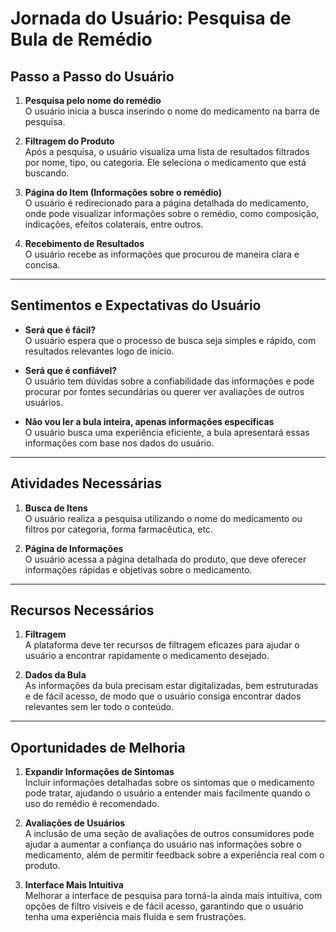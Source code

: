 # Jornada do Usuário: Pesquisa de Bula de Remédio 

## Passo a Passo do Usuário
1. **Pesquisa pelo nome do remédio**  
   O usuário inicia a busca inserindo o nome do medicamento na barra de pesquisa.

2. **Filtragem do Produto**  
   Após a pesquisa, o usuário visualiza uma lista de resultados filtrados por nome, tipo, ou categoria. Ele seleciona o medicamento que está buscando.

3. **Página do Item (Informações sobre o remédio)**  
   O usuário é redirecionado para a página detalhada do medicamento, onde pode visualizar informações sobre o remédio, como composição, indicações, efeitos colaterais, entre outros.

4. **Recebimento de Resultados**  
   O usuário recebe as informações que procurou de maneira clara e concisa.

---

## Sentimentos e Expectativas do Usuário
- **Será que é fácil?**  
  O usuário espera que o processo de busca seja simples e rápido, com resultados relevantes logo de início.
  
- **Será que é confiável?**  
  O usuário tem dúvidas sobre a confiabilidade das informações e pode procurar por fontes secundárias ou querer ver avaliações de outros usuários.

- **Não vou ler a bula inteira, apenas informações específicas**  
  O usuário busca uma experiência eficiente, a bula apresentará essas informações com base nos dados do usuário.
---

## Atividades Necessárias
1. **Busca de Itens**  
   O usuário realiza a pesquisa utilizando o nome do medicamento ou filtros por categoria, forma farmacêutica, etc.

2. **Página de Informações**  
   O usuário acessa a página detalhada do produto, que deve oferecer informações rápidas e objetivas sobre o medicamento.

---

## Recursos Necessários
1. **Filtragem**  
   A plataforma deve ter recursos de filtragem eficazes para ajudar o usuário a encontrar rapidamente o medicamento desejado.

2. **Dados da Bula**  
   As informações da bula precisam estar digitalizadas, bem estruturadas e de fácil acesso, de modo que o usuário consiga encontrar dados relevantes sem ler todo o conteúdo.

---

## Oportunidades de Melhoria
1. **Expandir Informações de Sintomas**  
   Incluir informações detalhadas sobre os sintomas que o medicamento pode tratar, ajudando o usuário a entender mais facilmente quando o uso do remédio é recomendado.

2. **Avaliações de Usuários**  
   A inclusão de uma seção de avaliações de outros consumidores pode ajudar a aumentar a confiança do usuário nas informações sobre o medicamento, além de permitir feedback sobre a experiência real com o produto.

3. **Interface Mais Intuitiva**  
   Melhorar a interface de pesquisa para torná-la ainda mais intuitiva, com opções de filtro visíveis e de fácil acesso, garantindo que o usuário tenha uma experiência mais fluida e sem frustrações.
